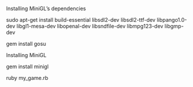 Installing MiniGL’s dependencies


sudo apt-get install build-essential libsdl2-dev libsdl2-ttf-dev libpango1.0-dev libgl1-mesa-dev libopenal-dev libsndfile-dev libmpg123-dev libgmp-dev


gem install gosu

Installing MiniGL

gem install minigl


ruby my_game.rb

